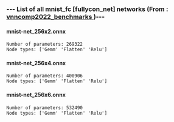 ### --- List of all mnist_fc [fullycon_net] networks (From :<a href = 'https://github.com/ChristopherBrix/vnncomp2022_benchmarks'> vnncomp2022_benchmarks </a>)---

#### mnist-net_256x2.onnx 
	Number of parameters: 269322 
	Node types: ['Gemm' 'Flatten' 'Relu']

#### mnist-net_256x4.onnx 
	Number of parameters: 400906 
	Node types: ['Gemm' 'Flatten' 'Relu']

#### mnist-net_256x6.onnx 
	Number of parameters: 532490 
	Node types: ['Gemm' 'Flatten' 'Relu']

